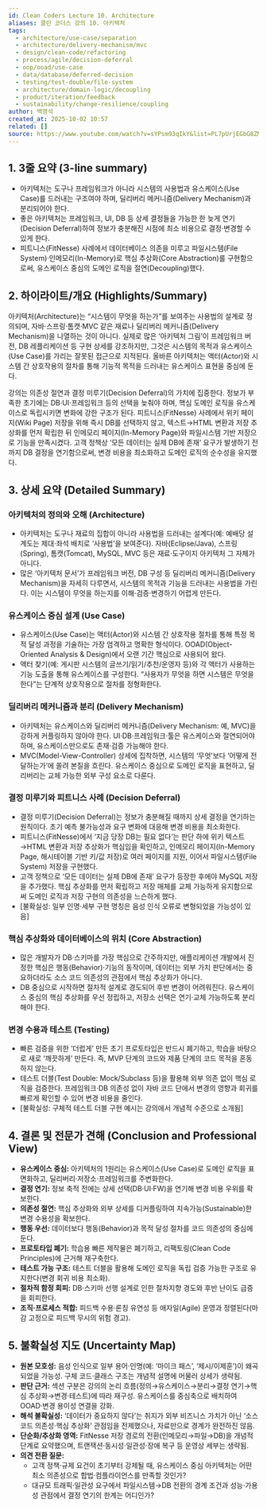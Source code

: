 ```yaml
---
id: Clean Coders Lecture 10. Architecture
aliases: 클린 코더스 강의 10. 아키텍처
tags:
  - architecture/use-case/separation
  - architecture/delivery-mechanism/mvc
  - design/clean-code/refactoring
  - process/agile/decision-deferral
  - oop/ooad/use-case
  - data/database/deferred-decision
  - testing/test-double/file-system
  - architecture/domain-logic/decoupling
  - product/iteration/feedback
  - sustainability/change-resilience/coupling
author: 백명석
created_at: 2025-10-02 10:57
related: []
source: https://www.youtube.com/watch?v=sYPsm93qIkY&list=PL7pUrjEGbG8ZMPQ-XukPJsFyMeyvtGcnV&index=12&pp=iAQB
---
```


## **1. 3줄 요약 (3-line summary)**

- 아키텍처는 도구나 프레임워크가 아니라 시스템의 사용법과 유스케이스(Use Case)를 드러내는 구조여야 하며, 딜리버리 메커니즘(Delivery Mechanism)과 분리되어야 한다.
- 좋은 아키텍처는 프레임워크, UI, DB 등 상세 결정들을 가능한 한 늦게 연기(Decision Deferral)하여 정보가 충분해진 시점에 최소 비용으로 결정·변경할 수 있게 한다.
- 피트니스(FitNesse) 사례에서 데이터베이스 의존을 미루고 파일시스템(File System)·인메모리(In-Memory)로 핵심 추상화(Core Abstraction)를 구현함으로써, 유스케이스 중심의 도메인 로직을 절연(Decoupling)했다.

## **2. 하이라이트/개요 (Highlights/Summary)**

아키텍처(Architecture)는 “시스템이 무엇을 하는가”를 보여주는 사용법의 설계로 정의되며, 자바·스프링·톰캣·MVC 같은 재료나 딜리버리 메커니즘(Delivery Mechanism)을 나열하는 것이 아니다. 실제로 많은 ‘아키텍처 그림’이 프레임워크 버전, DB 레플리케이션 등 구현 상세를 강조하지만, 그것은 시스템의 목적과 유스케이스(Use Case)를 가리는 잘못된 접근으로 지적된다. 올바른 아키텍처는 액터(Actor)와 시스템 간 상호작용의 절차를 통해 기능적 목적을 드러내는 유스케이스 표현을 중심에 둔다.

강의는 의존성 절연과 결정 미루기(Decision Deferral)의 가치에 집중한다. 정보가 부족한 초기에는 DB·UI·프레임워크 등의 선택을 늦춰야 하며, 핵심 도메인 로직을 유스케이스로 독립시키면 변화에 강한 구조가 된다. 피트니스(FitNesse) 사례에서 위키 페이지(Wiki Page) 저장을 위해 즉시 DB를 선택하지 않고, 텍스트→HTML 변환과 저장 추상화를 먼저 확립한 뒤 인메모리 페이지(In-Memory Page)와 파일시스템 기반 저장으로 기능을 만족시켰다. 고객 정책상 ‘모든 데이터는 실제 DB에 존재’ 요구가 발생하기 전까지 DB 결정을 연기함으로써, 변경 비용을 최소화하고 도메인 로직의 순수성을 유지했다.

## **3. 상세 요약 (Detailed Summary)**

### **아키텍처의 정의와 오해 (Architecture)**

- 아키텍처는 도구나 재료의 집합이 아니라 사용법을 드러내는 설계다(예: 예배당 설계도는 제대·좌석 배치로 ‘사용법’을 보여준다). 자바(Eclipse/Java), 스프링(Spring), 톰캣(Tomcat), MySQL, MVC 등은 재료·도구이지 아키텍처 그 자체가 아니다.
- 많은 ‘아키텍처 문서’가 프레임워크 버전, DB 구성 등 딜리버리 메커니즘(Delivery Mechanism)을 자세히 다루면서, 시스템의 목적과 기능을 드러내는 사용법을 가린다. 이는 시스템이 무엇을 하는지를 이해·검증·변경하기 어렵게 만든다.

### **유스케이스 중심 설계 (Use Case)**

- 유스케이스(Use Case)는 액터(Actor)와 시스템 간 상호작용 절차를 통해 특정 목적 달성 과정을 기술하는 가장 엄격하고 명확한 형식이다. OOAD(Object-Oriented Analysis & Design)에서 오랜 기간 핵심으로 사용되어 왔다.
- 액터 찾기(예: 게시판 시스템의 글쓰기/읽기/추천/운영자 등)와 각 액터가 사용하는 기능 도출을 통해 유스케이스를 구성한다. “사용자가 무엇을 하면 시스템은 무엇을 한다”는 단계적 상호작용으로 절차를 정형화한다.

### **딜리버리 메커니즘과 분리 (Delivery Mechanism)**

- 아키텍처는 유스케이스와 딜리버리 메커니즘(Delivery Mechanism: 예, MVC)을 강하게 커플링하지 않아야 한다. UI·DB·프레임워크·툴은 유스케이스와 절연되어야 하며, 유스케이스만으로도 존재·검증 가능해야 한다.
- MVC(Model-View-Controller) 상세에 집착하면, 시스템의 ‘무엇’보다 ‘어떻게 전달하는가’에 쏠려 본질을 흐린다. 유스케이스 중심으로 도메인 로직을 표현하고, 딜리버리는 교체 가능한 외부 구성 요소로 다룬다.

### **결정 미루기와 피트니스 사례 (Decision Deferral)**

- 결정 미루기(Decision Deferral)는 정보가 충분해질 때까지 상세 결정을 연기하는 원칙이다. 초기 예측 불가능성과 요구 변화에 대응해 변경 비용을 최소화한다.
- 피트니스(FitNesse)에서 ‘지금 당장 DB는 필요 없다’는 판단 하에 위키 텍스트→HTML 변환과 저장 추상화가 핵심임을 확인하고, 인메모리 페이지(In-Memory Page, 해시테이블 기반 키/값 저장)로 여러 페이지를 지원, 이어서 파일시스템(File System) 저장을 구현했다.
- 고객 정책으로 ‘모든 데이터는 실제 DB에 존재’ 요구가 등장한 후에야 MySQL 저장을 추가했다. 핵심 추상화를 먼저 확립하고 저장 매체를 교체 가능하게 유지함으로써 도메인 로직과 저장 구현의 의존성을 느슨하게 했다.
- [불확실성: 일부 인명·세부 구현 명칭은 음성 인식 오류로 변형되었을 가능성이 있음]

### **핵심 추상화와 데이터베이스의 위치 (Core Abstraction)**

- 많은 개발자가 DB·스키마를 가장 핵심으로 간주하지만, 애플리케이션 개발에서 진정한 핵심은 행동(Behavior)·기능의 동작이며, 데이터는 외부 가치 판단에서는 중요하더라도 소스 코드 의존성의 관점에서 핵심 추상화가 아니다.
- DB 중심으로 시작하면 절차적 설계로 경도되어 후반 변경이 어려워진다. 유스케이스 중심의 핵심 추상화를 우선 정립하고, 저장소 선택은 연기·교체 가능하도록 분리해야 한다.

### **변경 수용과 테스트 (Testing)**

- 빠른 검증을 위한 ‘더럽게’ 만든 초기 프로토타입은 반드시 폐기하고, 학습을 바탕으로 새로 ‘깨끗하게’ 만든다. 즉, MVP 단계의 코드와 제품 단계의 코드 목적을 혼동하지 않는다.
- 테스트 더블(Test Double: Mock/Subclass 등)을 활용해 외부 의존 없이 핵심 로직을 검증한다. 프레임워크·DB 의존성 없이 자바 코드 단에서 변경의 영향과 회귀를 빠르게 확인할 수 있어 변경 비용을 줄인다.
- [불확실성: 구체적 테스트 더블 구현 예시는 강의에서 개념적 수준으로 소개됨]

## **4. 결론 및 전문가 견해 (Conclusion and Professional View)**

- **유스케이스 중심:** 아키텍처의 1원리는 유스케이스(Use Case)로 도메인 로직을 표면화하고, 딜리버리·저장소·프레임워크를 주변화한다.
- **결정 연기:** 정보 축적 전에는 상세 선택(DB·UI·FW)을 연기해 변경 비용 우위를 확보한다.
- **의존성 절연:** 핵심 추상화와 외부 상세를 디커플링하여 지속가능(Sustainable)한 변경 수용성을 확보한다.
- **행동 우선:** 데이터보다 행동(Behavior)과 목적 달성 절차를 코드 의존성의 중심에 둔다.
- **프로토타입 폐기:** 학습용 빠른 제작물은 폐기하고, 리팩토링(Clean Code Principles)에 근거해 재구축한다.
- **테스트 가능 구조:** 테스트 더블을 활용해 도메인 로직을 독립 검증 가능한 구조로 유지한다(변경 회귀 비용 최소화).
- **절차적 함정 회피:** DB·스키마 선행 설계로 인한 절차지향 경도와 후반 난이도 급증을 회피한다.
- **조직·프로세스 적합:** 피드백 수용·론칭 유연성 등 애자일(Agile) 운영과 정렬된다(마감 고정으로 피드백 무시의 위험 경고).

## **5. 불확실성 지도 (Uncertainty Map)**

- **원본 모호성:** 음성 인식으로 일부 용어·인명(예: ‘마이크 패스’, ‘제시/이제훈’)이 왜곡되었을 가능성. 구체 코드·클래스 구조는 개념적 설명에 머물러 상세가 생략됨.
- **판단 근거:** 섹션 구분은 강의의 논리 흐름(정의→유스케이스→분리→결정 연기→핵심 추상화→변경·테스트)에 따라 재구성. 유스케이스를 중심축으로 배치하여 OOAD·변경 용이성 연결을 강화.
- **해석 불확실성:** ‘데이터가 중요하지 않다’는 취지가 외부 비즈니스 가치가 아닌 ‘소스 코드 의존성·핵심 추상화’ 관점임을 전제했으나, 자료만으로 경계가 완전하진 않음.
- **단순화/추상화 영역:** FitNesse 저장 경로의 전환(인메모리→파일→DB)을 개념적 단계로 요약했으며, 트랜잭션·동시성·일관성·장애 복구 등 운영상 세부는 생략됨.
- **의견 전환 질문:**
    - 고객 정책·규제 요건이 초기부터 강제될 때, 유스케이스 중심 아키텍처는 어떤 최소 의존성으로 합법·컴플라이언스를 만족할 것인가?
    - 대규모 트래픽·일관성 요구에서 파일시스템→DB 전환의 경계 조건과 성능·가용성 관점에서 결정 연기의 한계는 어디인가?
